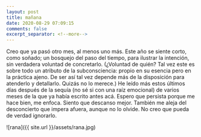 ```yaml
---
layout: post
title: mañana
date: 2020-08-29 07:09:15
comments: false
excerpt_separator: <!--more-->
---
```


Creo que ya pasó otro mes, al menos uno más. Este año se siente corto, como soñado; un bosquejo del paso del tiempo, para ilustrar la intención, sin verdadera voluntad de concretarlo. (¿Voluntad de quién? Tal vez este es sobre todo un atributo de la subconsciencia: propio en su esencia pero en la práctica ajeno. De ser así tal vez depende más de la disposición para atenderlo y detallarlo. Quizás no lo merece.) He leído más estos últimos días después de la sequía (no sé si con una raíz emocional) de varios meses de la que ya había escrito antes acá. Espero que persista porque me hace bien, me enfoca. Siento que descanso mejor. También me aleja del desconcierto que impera afuera, aunque no lo olvide. No creo que pueda de verdad ignorarlo.

![rana]({{ site.url }}/assets/rana.jpg)
